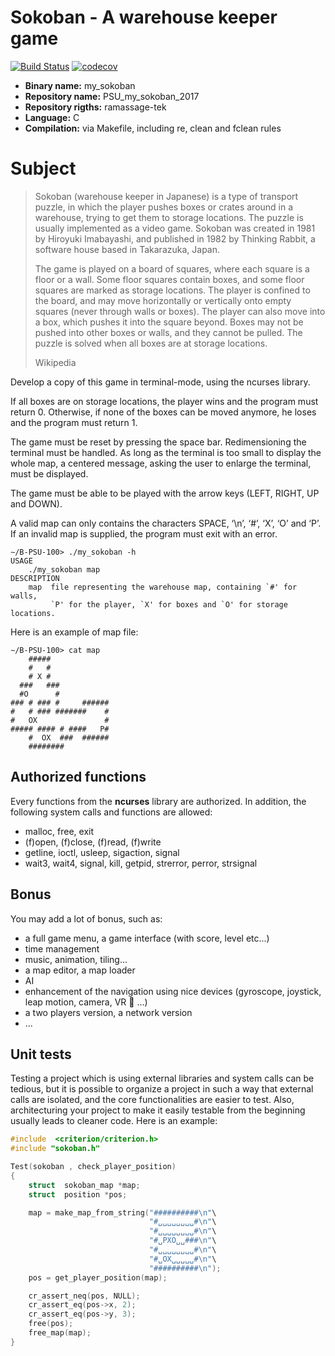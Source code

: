 # Sokoban - A warehouse keeper game

[![Build Status](https://travis-ci.org/mrlizzard/PSU_minishell1_2017.svg?branch=master)](https://travis-ci.org/mrlizzard/PSU_minishell1_2017)
[![codecov](https://codecov.io/gh/mrlizzard/PSU_minishell1_2017/branch/master/graph/badge.svg?token=SKCL9EDKjB)](https://codecov.io/gh/mrlizzard/PSU_minishell1_2017)

- **Binary name:** my_sokoban
- **Repository name:** PSU_my_sokoban_2017
- **Repository rigths:** ramassage-tek
- **Language:** C
- **Compilation:** via Makefile, including re, clean and fclean rules


# Subject

> Sokoban (warehouse keeper in Japanese) is a type of transport puzzle, in which the player pushes boxes or crates around in a warehouse, trying to get them to storage locations. The puzzle is usually implemented as a video game.
> Sokoban was created in 1981 by Hiroyuki Imabayashi, and published in 1982 by Thinking Rabbit, a software house based in Takarazuka, Japan.
>
> The game is played on a board of squares, where each square is a floor or a wall. Some floor squares contain boxes, and some floor squares are marked as storage locations. The player is confined to the board, and may move horizontally or vertically onto empty squares (never through walls or boxes).
> The player can also move into a box, which pushes it into the square beyond.
> Boxes may not be pushed into other boxes or walls, and they cannot be pulled.
>The puzzle is solved when all boxes are at storage locations.
>
> Wikipedia

Develop a copy of this game in terminal-mode, using the ncurses library.

If all boxes are on storage locations, the player wins and the program must return 0.
Otherwise, if none of the boxes can be moved anymore, he loses and the program must return 1.

The game must be reset by pressing the space bar.
Redimensioning the terminal must be handled. As long as the terminal is too small to display the whole map, a centered message, asking the user to enlarge the terminal, must be displayed.

The game must be able to be played with the arrow keys (LEFT, RIGHT, UP and DOWN).

A valid map can only contains the characters SPACE, ‘\n’, ‘#’, ‘X’, ‘O’ and ‘P’.
If an invalid map is supplied, the program must exit with an error.

```
∼/B-PSU-100> ./my_sokoban -h
USAGE
	./my_sokoban map
DESCRIPTION
	map  file representing the warehouse map, containing `#' for walls,
		 `P' for the player, `X' for boxes and `O' for storage locations.
```

Here is an example of map file:

```
∼/B-PSU-100> cat map
    #####             
    #   #             
    # X #             
  ###   ###           
  #O      #           
### # ### #     ######
#   # ### #######    #
#   OX               #
##### #### # ####   P#
    #  OX  ###  ######
    ########          
```

## Authorized functions

Every functions from the **ncurses** library are authorized.
In addition, the following system calls and functions are allowed:

- malloc, free, exit
- (f)open, (f)close, (f)read, (f)write
- getline, ioctl, usleep, sigaction, signal
- wait3, wait4, signal, kill, getpid, strerror, perror, strsignal

## Bonus

You may add a lot of bonus, such as:
- a full game menu, a game interface (with score, level etc...)
- time management
- music, animation, tiling...
- a map editor, a map loader
- AI
- enhancement of the navigation using nice devices (gyroscope, joystick, leap motion, camera, VR :tongue: ...)
- a two players version, a network version
- ...

## Unit tests

Testing a project which is using external libraries and system calls can be tedious, but it is possible to organize a project in such a way that external calls are isolated, and the core functionalities are easier to test. Also, architecturing your project to make it easily testable from the beginning usually leads to cleaner code.
Here is an example:

```c
#include  <criterion/criterion.h>
#include "sokoban.h"

Test(sokoban , check_player_position)
{
	struct  sokoban_map *map;
	struct  position *pos;

	map = make_map_from_string("##########\n"\
							   "#␣␣␣␣␣␣␣␣#\n"\
   							   "#␣␣␣␣␣␣␣␣#\n"\
							   "#␣PXO␣␣###\n"\
							   "#␣␣␣␣␣␣␣␣#\n"\
							   "#␣OX␣␣␣␣␣#\n"\
							   "##########\n");
	pos = get_player_position(map);

	cr_assert_neq(pos, NULL);
	cr_assert_eq(pos->x, 2);
	cr_assert_eq(pos->y, 3);
	free(pos);
	free_map(map);
}
```
